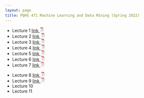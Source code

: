 ```yaml
---
layout: page
title: PQHS 471 Machine Learning and Data Mining (Spring 2022)
---
```



- Lecture 1 [link ![Lec1](./assets/pics/pdf-icon.png)](Lecture_1_intro.pdf)
- Lecture 2 [link ![Lec1](./assets/pics/pdf-icon.png)](Lecture_2_Unsup.pdf)
- Lecture 3 [link ![Lec1](./assets/pics/pdf-icon.png)](Lecture_3_clust.pdf)
- Lecture 4 [link ![Lec1](./assets/pics/pdf-icon.png)](Lecture_4_fim.pdf)
- Lecture 5 [link ![Lec1](./assets/pics/pdf-icon.png)](Lecture_5_fund_sup.pdf)
- Lecture 6 [link ![Lec1](./assets/pics/pdf-icon.png)](Lecture_6_basic_class.pdf)
- Lecture 7 [link ![Lec1](./assets/pics/pdf-icon.png)](Lecture_7_reg.pdf)
<!--  - midterm [link ![Lec1](./assets/pics/pdf-icon.png)](document.pdf) -->
- Lecture 8 [link ![Lec1](./assets/pics/pdf-icon.png)](Lecture_8_CV_boots.pdf)
- Lecture 9 [link ![Lec1](./assets/pics/pdf-icon.png)](Lecture_9_tree.pdf)
- Lecture 10 
- Lecture 11 

